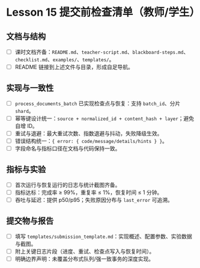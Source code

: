 # Lesson 15 提交前检查清单（教师/学生）

## 文档与结构
- [ ] 课时文档齐备：`README.md`、`teacher-script.md`、`blackboard-steps.md`、`checklist.md`、`examples/`、`templates/`。
- [ ] README 链接到上述文件与目录，形成自足导航。

## 实现与一致性
- [ ] `process_documents_batch` 已实现检查点与恢复：支持 `batch_id`、分片 `shard`。
- [ ] 幂等键设计统一：`source + normalized_id + content_hash + layer`；避免自增 ID。
- [ ] 重试与退避：最大重试次数、指数退避与抖动，失败降级生效。
- [ ] 错误结构统一：`{ error: { code/message/details/hints } }`。
- [ ] 字段命名与指标口径在文档与代码保持一致。

## 指标与实验
- [ ] 首次运行与恢复运行的日志与统计截图齐备。
- [ ] 指标达标：完成率 ≥ 99%，重复率 ≤ 1%，恢复时间 ≤ 1 分钟。
- [ ] 吞吐与延迟：提供 p50/p95；失败原因分布与 `last_error` 可追溯。

## 提交物与报告
- [ ] 填写 `templates/submission_template.md`：实现概述、配置参数、实验数据与截图。
- [ ] 附上关键日志片段（进度、重试、检查点写入与恢复时间）。
- [ ] 明确边界声明：未覆盖分布式队列/强一致事务的深度实现。